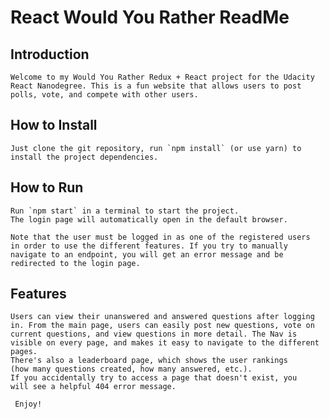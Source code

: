 # React Would You Rather ReadMe

## Introduction

    Welcome to my Would You Rather Redux + React project for the Udacity
    React Nanodegree. This is a fun website that allows users to post
    polls, vote, and compete with other users. 

## How to Install

    Just clone the git repository, run `npm install` (or use yarn) to install the project dependencies.

## How to Run
    
    Run `npm start` in a terminal to start the project.
    The login page will automatically open in the default browser. 

    Note that the user must be logged in as one of the registered users
    in order to use the different features. If you try to manually 
    navigate to an endpoint, you will get an error message and be 
    redirected to the login page.

## Features

    Users can view their unanswered and answered questions after logging 
    in. From the main page, users can easily post new questions, vote on
    current questions, and view questions in more detail. The Nav is 
    visible on every page, and makes it easy to navigate to the different pages. 
    There's also a leaderboard page, which shows the user rankings 
    (how many questions created, how many answered, etc.).
    If you accidentally try to access a page that doesn't exist, you
    will see a helpful 404 error message. 

     Enjoy! 
